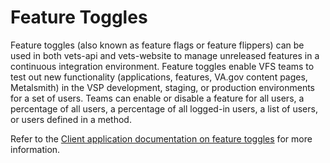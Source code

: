 # Feature Toggles
Feature toggles (also known as feature flags or feature flippers) can be used in both vets-api and vets-website to manage unreleased features in a continuous integration environment. Feature toggles enable VFS teams to test out new functionality (applications, features, VA.gov content pages, Metalsmith) in the VSP development, staging, or production environments for a set of users. Teams can enable or disable a feature for all users, a percentage of all users, a percentage of all logged-in users, a list of users, or users defined in a method.

Refer to the [Client application documentation on feature toggles](https://department-of-veterans-affairs.github.io/veteran-facing-services-tools/platform/tools/feature-flags/) for more information.
